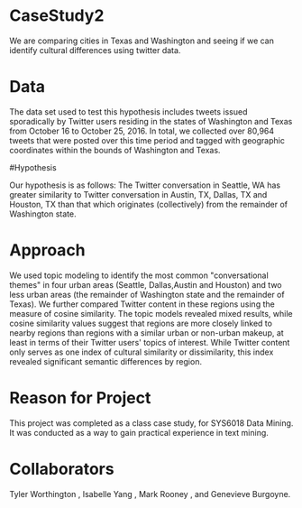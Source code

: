 # CaseStudy2

We are comparing cities in Texas and Washington and seeing if we can identify cultural differences using twitter data.

# Data

The data set used to test this hypothesis includes tweets issued sporadically by Twitter users residing in the states of Washington and Texas from October 16 to October 25, 2016\. In total, we collected over 80,964 tweets that were posted over this time period and tagged with geographic coordinates within the bounds of Washington and Texas.

#Hypothesis

Our hypothesis is as follows: The Twitter conversation in Seattle, WA has greater
similarity to Twitter conversation in Austin, TX, Dallas, TX and Houston, TX than that which
originates (collectively) from the remainder of Washington state.


# Approach

We used topic modeling to identify the most common "conversational themes" in four urban areas (Seattle, Dallas,Austin and Houston) and two less urban areas (the remainder of Washington state and the remainder of Texas). We further compared Twitter content in these regions using the measure of cosine similarity. The topic models revealed mixed results, while cosine similarity values suggest that regions are more closely linked to nearby regions than regions with a similar urban or non-urban makeup, at least in terms of their Twitter users' topics of interest. While Twitter content only serves as one index of cultural similarity or dissimilarity, this index revealed significant semantic differences by region.

# Reason for Project

This project was completed as a class case study, for SYS6018 Data Mining. It was conducted as a way to gain practical experience in text mining.

# Collaborators

Tyler Worthington , Isabelle Yang , Mark Rooney , and Genevieve Burgoyne.
